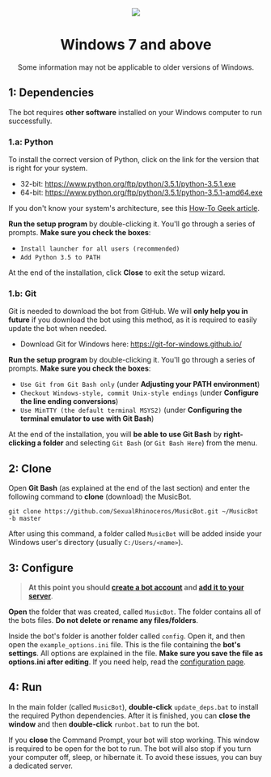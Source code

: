 <p align="center">
<img src="http://i.imgur.com/H3c2tJ8.png">
</p>

<h1 align="center">Windows 7 and above</h1>
<p align="center">Some information may not be applicable to older versions of Windows.</p>

## 1: Dependencies
The bot requires **other software** installed on your Windows computer to run successfully.

### 1.a: Python
To install the correct version of Python, click on the link for the version that is right for your system.

* 32-bit: https://www.python.org/ftp/python/3.5.1/python-3.5.1.exe
* 64-bit: https://www.python.org/ftp/python/3.5.1/python-3.5.1-amd64.exe

If you don't know your system's architecture, see this [How-To Geek article](http://www.howtogeek.com/howto/21726/how-do-i-know-if-im-running-32-bit-or-64-bit-windows-answers/).

**Run the setup program** by double-clicking it. You'll go through a series of prompts. **Make sure you check the boxes**:

* `Install launcher for all users (recommended)`
* `Add Python 3.5 to PATH`

At the end of the installation, click **Close** to exit the setup wizard.

### 1.b: Git
Git is needed to download the bot from GitHub. We will **only help you in future** if you download the bot using this method, as it is required to easily update the bot when needed.

* Download Git for Windows here: <https://git-for-windows.github.io/>

**Run the setup program** by double-clicking it. You'll go through a series of prompts. **Make sure you check the boxes**:

* `Use Git from Git Bash only` (under **Adjusting your PATH environment**)
* `Checkout Windows-style, commit Unix-style endings` (under **Configure the line ending conversions**)
* `Use MinTTY (the default terminal MSYS2)` (under **Configuring the terminal emulator to use with Git Bash**)

At the end of the installation, you will **be able to use Git Bash** by **right-clicking a folder** and selecting `Git Bash` (or `Git Bash Here`) from the menu.

## 2: Clone
Open **Git Bash** (as explained at the end of the last section) and enter the following command to **clone** (download) the MusicBot.

    git clone https://github.com/SexualRhinoceros/MusicBot.git ~/MusicBot -b master

After using this command, a folder called `MusicBot` will be added inside your Windows user's directory (usually `C:/Users/<name>`).

## 3: Configure
> **At this point you should [create a bot account](https://github.com/SexualRhinoceros/MusicBot/wiki/FAQ#how-do-i-create-a-bot-account) and [add it to your server](https://github.com/SexualRhinoceros/MusicBot/wiki/FAQ#how-do-i-add-my-bot-account-to-a-server)**.

**Open** the folder that was created, called `MusicBot`. The folder contains all of the bots files. **Do not delete or rename any files/folders**.

Inside the bot's folder is another folder called `config`. Open it, and then open the `example_options.ini` file. This is the file containing the **bot's settings**. All options are explained in the file. **Make sure you save the file as options.ini after editing**. If you need help, read the [configuration page](https://github.com/SexualRhinoceros/MusicBot/wiki/Configuration).

## 4: Run
In the main folder (called `MusicBot`), **double-click** `update_deps.bat` to install the required Python dependencies. After it is finished, you can **close the window** and then **double-click** `runbot.bat` to run the bot.

If you **close** the Command Prompt, your bot will stop working. This window is required to be open for the bot to run. The bot will also stop if you turn your computer off, sleep, or hibernate it. To avoid these issues, you can buy a dedicated server.